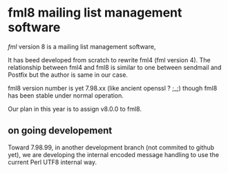# fml8 mailing list management software

*fml* version 8 is a mailing list management software,

It has beed developed from scratch to rewrite fml4 (fml version 4).
The relationship between fml4 and fml8 is similar to 
one between sendmail and Postfix but the author is same in our case.

fml8 version number is yet 7.98.xx (like ancient openssl ? ;_;)
though fml8 has been stable under normal operation.

Our plan in this year is to assign v8.0.0 to fml8.

## on going developement

Toward 7.98.99, 
in another development branch (not commited to github yet),
we are developing the internal encoded message handling 
to use the current Perl UTF8 internal way.
